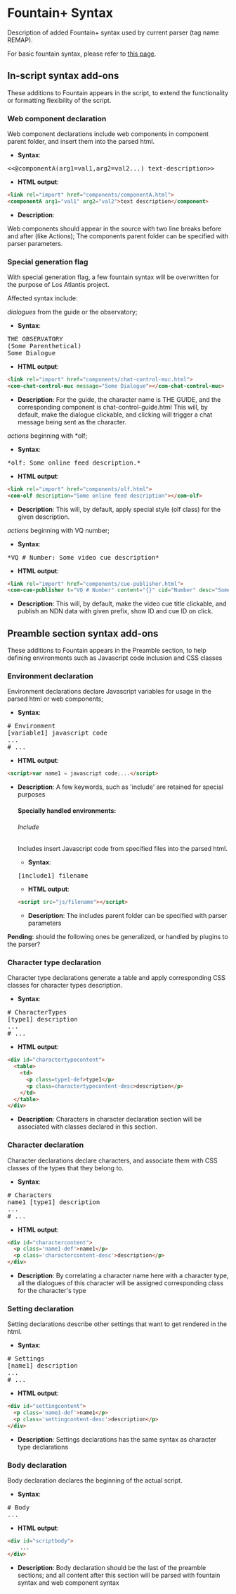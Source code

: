 # Fountain+ Syntax

Description of added Fountain+ syntax used by current parser (tag name REMAP).

For basic fountain syntax, please refer to [this page](http://fountain.io/syntax).

## In-script syntax add-ons

These additions to Fountain appears in the script, to extend the functionality or formatting flexibility of the script.

### Web component declaration

Web component declarations include web components in component parent folder, and insert them into the parsed html.

* **Syntax**: 
<pre>
<<@componentA(arg1=val1,arg2=val2...) text-description>>
</pre>
* **HTML output**: 
```html
<link rel="import" href="components/componentA.html"> 
<componentA arg1="val1" arg2="val2">text description</component>
```
* **Description**: 

Web components should appear in the source with two line breaks before and after (like Actions); The components parent folder can be specified with parser parameters.

### Special generation flag

With special generation flag, a few fountain syntax will be overwritten for the purpose of Los Atlantis project.

Affected syntax include: 

_dialogues_ from the guide or the observatory; 

* **Syntax**:
<pre>
THE OBSERVATORY
(Some Parenthetical)
Some Dialogue
</pre>
* **HTML output**:
```html
<link rel="import" href="components/chat-control-muc.html"> 
<com-chat-control-muc message="Some Dialogue"></com-chat-control-muc>
```
* **Description**: 
For the guide, the character name is THE GUIDE, and the corresponding component is chat-control-guide.html
This will, by default, make the dialogue clickable, and clicking will trigger a chat message being sent as the character.

_actions_ beginning with *olf;

* **Syntax**:
<pre>
*olf: Some online feed description.*
</pre>
* **HTML output**:
```html
<link rel="import" href="components/olf.html"> 
<com-olf description="Some online feed description"></com-olf>
```
* **Description**: 
This will, by default, apply special style (olf class) for the given description.

_actions_ beginning with VQ number;

* **Syntax**:
<pre>
*VQ # Number: Some video cue description*
</pre>
* **HTML output**:
```html
<link rel="import" href="components/cue-publisher.html"> 
<com-cue-publisher t="VQ # Number" content="{}" cid="Number" desc="Some video cue description"></com-cue-publisher>
```
* **Description**: 
This will, by default, make the video cue title clickable, and publish an NDN data with given prefix, show ID and cue ID on click.

## Preamble section syntax add-ons

These additions to Fountain appears in the Preamble section, to help defining environments such as Javascript code inclusion and CSS classes

### Environment declaration

Environment declarations declare Javascript variables for usage in the parsed html or web components;

* **Syntax**: 
<pre>
# Environment 
[variable1] javascript code
... 
# ...
</pre>
* **HTML output**: 
```html
<script>var name1 = javascript code;...</script>
```
* **Description**: A few keywords, such as 'include' are retained for special purposes

  #### Specially handled environments:

  ###### Include

  Includes insert Javascript code from specified files into the parsed html.

  * **Syntax**: 
  <pre>
  [include1] filename
  </pre>
  * **HTML output**: 
  ```html
  <script src="js/filename"></script>
  ```
  * **Description**: The includes parent folder can be specified with parser parameters

**Pending**: should the following ones be generalized, or handled by plugins to the parser?
  
### Character type declaration

Character type declarations generate a table and apply corresponding CSS classes for character types description.

* **Syntax**: 
<pre>
# CharacterTypes 
[type1] description
... 
# ...
</pre>
* **HTML output**: 
```html
<div id="charactertypecontent">
  <table>
    <td>
      <p class=type1-def>type1</p>
      <p class=charactertypecontent-desc>description</p>
    </td>
  </table>
</div>
```
* **Description**: Characters in character declaration section will be associated with classes declared in this section.

### Character declaration

Character declarations declare characters, and associate them with CSS classes of the types that they belong to.

* **Syntax**: 
<pre>
# Characters 
name1 [type1] description
... 
# ...
</pre>
* **HTML output**:
```html
<div id="charactercontent">
  <p class='name1-def'>name1</p>
  <p class='charactercontent-desc'>description</p>
</div>
```
* **Description**: By correlating a character name here with a character type, all the dialogues of this character will be assigned corresponding class for the character's type

### Setting declaration

Setting declarations describe other settings that want to get rendered in the html.

* **Syntax**: 
<pre>
# Settings 
[name1] description
... 
# ...
</pre>
* **HTML output**:
```html
<div id="settingcontent">
  <p class='name1-def'>name1</p>
  <p class='settingcontent-desc'>description</p>
</div>
```
* **Description**: Settings declarations has the same syntax as character type declarations

### Body declaration

Body declaration declares the beginning of the actual script.

* **Syntax**: 
<pre>
# Body 
...
</pre>
* **HTML output**:
```html
<div id="scriptbody">
    ...
</div>
```
* **Description**: Body declaration should be the last of the preamble sections; and all content after this section will be parsed with fountain syntax and web component syntax
